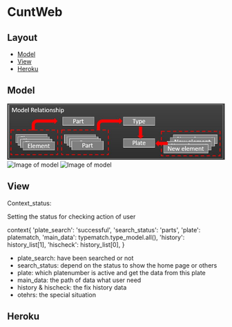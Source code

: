 # CuntWeb
## Layout
* [Model](#Model)
* [View](#View)
* [Heroku](#Heroku)

## Model
![Image of model](/cuntweb_pics/model.JPG)
![Image of model](/cuntweb_pics/web01.JPG)
![Image of model](/cuntweb_pics/web02.JPG)
	
## View
Context_status:

Setting the status for checking action of user

context{
'plate_search': 'successful',
'search_status': 'parts',
'plate': platematch,
'main_data': typematch.type_model.all(),
'history': history_list[1],
'hischeck': history_list[0],
}

* plate_search: have been searched or not
* search_status: depend on the status to show the home page or others
* plate: which platenumber is active and get the data from this plate
* main_data: the path of data what user need
* history & hischeck: the fix history data
* otehrs: the special situation
	
## Heroku

